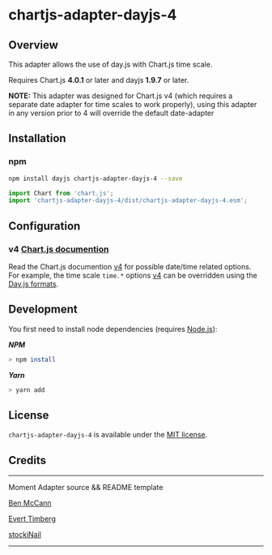 # chartjs-adapter-dayjs-4

## Overview

This adapter allows the use of day.js with Chart.js time scale.

Requires Chart.js **4.0.1** or later and dayjs **1.9.7** or later.

**NOTE:** This adapter was designed for Chart.js v4 (which requires a separate date adapter for time scales to work properly), using this adapter in any version prior to 4 will override the default date-adapter

## Installation

### npm

```bash
npm install dayjs chartjs-adapter-dayjs-4 --save
```

```javascript
import Chart from 'chart.js';
import 'chartjs-adapter-dayjs-4/dist/chartjs-adapter-dayjs-4.esm';
```

## Configuration

### v4 [Chart.js documention](https://www.chartjs.org/docs/latest)

Read the Chart.js documention [v4](https://www.chartjs.org/docs/latest) for possible date/time related options. For example, the time scale `time.*` options [v4](https://www.chartjs.org/docs/latest/axes/cartesian/time.html#configuration-options) can be overridden using the [Day.js formats](https://day.js.org/docs/en/display/format).

## Development

You first need to install node dependencies (requires [Node.js](https://nodejs.org/)):

**_NPM_**

```bash
> npm install
```

**_Yarn_**

```bash
> yarn add
```

## License

`chartjs-adapter-dayjs-4` is available under the [MIT license](LICENSE.md).

## Credits

---

Moment Adapter source && README template

[Ben McCann](https://github.com/benmccann)

[Evert Timberg](https://github.com/etimberg)

[stockiNail](https://github.com/stockiNail)

---
